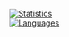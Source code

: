 [![Statistics](https://github-readme-stats.vercel.app/api?username=crazyoptimist&count_private=true&show_icons=true&theme=graywhite)](https://crazyoptimist.net)\
[![Languages](https://github-readme-stats.vercel.app/api/top-langs/?username=crazyoptimist&theme=graywhite&layout=compact)](https://crazyoptimist.net)

